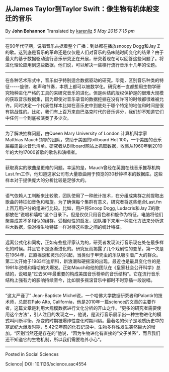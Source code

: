 从James Taylor到Taylor Swift：像生物有机体般变迁的音乐
----
By **John Bohannon** Translated by [karenliz](https://github.com/karenliz)
*5 May 2015 7:15 pm*

----
在90年代早期，说唱音乐占据着整个广播：到处都在播放snoopy Dogg和Jay Z的歌。这到底是音乐的革命还是仅仅是人们对音乐的品味随时间变化的结果？由于最大的基于数据驱动流行音乐研究正在开展，研究着现在可以回答这些问题了。将进化理论应用到这些数据，他们说，可以解决一些横行流行音乐十几年的论题。

----
在各种艺术形式中，音乐似乎特别适合数据驱动的研究。毕竟，区别音乐种类的特征-----旋律、和声和节奏，本质上都可以被数学化。研究者一直都想用生物学研究物种进化严格的工具的来研究音乐的进化。但是纠结的版权保护是的很难大规模的获取音乐数据集，因为即使对音乐录音的数据挖掘在没有许可的时候都很难被允许。同时决定一个代表性样本比如在音乐史中到底处于哪个特定的地位和时间是很有挑战性的。比如，我们有上百万来自巴洛克时代的音乐评分，我们却不知道它们中任何一个到底被演奏了多少次。

----
为了解决抽样问题，由Queen Mary University of London 计算机科学家Matthias Mauch领导的团队，求助于美国的billboard Hot 100，一个美国的音乐届每周最火音乐清单。研究者从Billboard网站上抓取数据，收集从1960年到2010年的大约17000首歌的歌名和演唱者。

----
获取真实的歌曲是更难的问题。幸运的是，Mauch曾经在英国在线音乐推荐机构Last.fm工作，他知道这家公司有大量歌曲用于预览的30秒钟样本的数据库。这些样本对于提供庞大的分析比较是足够大的。

----
语气依赖人工判断来比较歌，团队使用了一种统计技术，在分组成集群之前提取出歌曲的特征如音色和和旋。为了确保每个集群有意义，研究者将这些组合Last.fm上百万用户分的组进行比较。比如，用户将Snoop Dogg, Ludacris和Jay Z的歌都放在“说唱和嘻哈”这个目录下。但是仅仅只用音色和和旋作为特征，电脑将他们聚类成差不多相似的组群。受相似性的启发，团队接下来用一种进化方法来分析这些大数据，像对待生物特征一样对待这些歌之间的统计特征。

----
远离公式化和同构，正如有些批评家认为的，研究者发现流行音乐现在处在最多样化的时候。并且它不是逐渐进化的。研究反而揭露了几个戏剧性的变革。第一次是在1964年，正直摇滚和灵乐的兴起，当类似于甲壳虫的乐队吸引着广大的群众。第二次开始于1983年迪斯科，新浪潮和硬摇滚的出现。最近也是最具变化性的是1991年说唱和嘻哈的大爆发。正如Mauch和他的团队在《皇家社会公开科学》总结的，说唱是“过去50年最重要的构成美国音乐榜单的音乐结构”。它在流行音乐结构上强有力的影响持续至今，比如很多摇滚音乐中都时不时穿插一段说唱。

----
“这太严谨了” Jean-Baptiste Michel说，一个哈佛大学数据研究者和Palantir的技术师，总部在Palo Alto, California，他是2010年一篇science的文章的主要作者，这篇文章是利用大规模数据进行文化分析的开山之作。“更多的研究者需要使用这个方法”，引人注目的发现之一，他说，是流行音乐展示出一种生物进化的模式叫间断平衡，渐变的时期被爆炸性变化时期间隔。最著名的例子是地质历史中的寒武纪大爆发时期，5.42亿年前的化石记录中，生物多样性发生突然巨大的增加。“区别当然还是存在的”他说，“因为生物进化有直接的“父子关系”，而且我们还不知道它的生物机制，所以我们需要格外小心“。

----
Posted in Social Sciences

Science| DOI: 10.1126/science.aac4554



